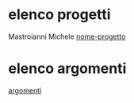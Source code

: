 # elenco progetti

Mastroianni Michele [nome-progetto](https://github.com/mastroiannim/5ic-progetti-2025/blob/main/template.md)

# elenco argomenti
[argomenti](argomenti.md)
